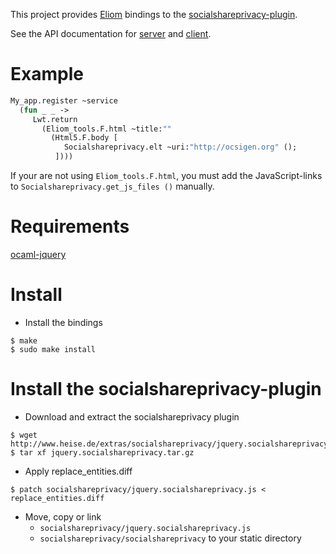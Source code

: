 This project provides [Eliom](http://ocsigen.org/eliom) bindings to the
[socialshareprivacy-plugin](http://www.heise.de/extras/socialshareprivacy/).

See the API documentation for
[server](http://benozol.github.com/socialshareprivacy-eliom/doc/server/index.html) and
[client](http://benozol.github.com/socialshareprivacy-eliom/doc/client/index.html).

Example
=======

```ocaml
My_app.register ~service
  (fun _ _ ->
     Lwt.return
       (Eliom_tools.F.html ~title:""
         (Html5.F.body [
            Socialshareprivacy.elt ~uri:"http://ocsigen.org" ();
          ])))
```

If your are not using `Eliom_tools.F.html`, you must add the
JavaScript-links to `Socialshareprivacy.get_js_files ()` manually.

Requirements
============

[ocaml-jquery](https://github.com/balat/ocaml-jquery)

Install
=======

 - Install the bindings

```shell
$ make
$ sudo make install
```

Install the socialshareprivacy-plugin
=====================================

 - Download and extract the socialshareprivacy plugin

```shell
$ wget http://www.heise.de/extras/socialshareprivacy/jquery.socialshareprivacy.tar.gz
$ tar xf jquery.socialshareprivacy.tar.gz
```

 - Apply replace_entities.diff

```shell
$ patch socialshareprivacy/jquery.socialshareprivacy.js < replace_entities.diff
```

 - Move, copy or link
     - `socialshareprivacy/jquery.socialshareprivacy.js`
     - `socialshareprivacy/socialshareprivacy`
   to your static directory
